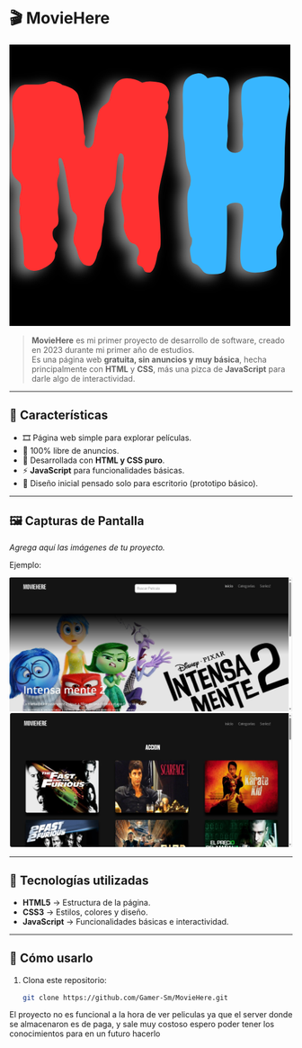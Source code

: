 # 🎬 MovieHere

![Logo del Proyecto](./Asetts/Imagenes/Logo.png)  
> **MovieHere** es mi primer proyecto de desarrollo de software, creado en 2023 durante mi primer año de estudios.  
> Es una página web **gratuita, sin anuncios y muy básica**, hecha principalmente con **HTML** y **CSS**, más una pizca de **JavaScript** para darle algo de interactividad.

---

## 🌟 Características

- 🎞️ Página web simple para explorar películas.  
- 🚫 100% libre de anuncios.  
- 🎨 Desarrollada con **HTML y CSS puro**.  
- ⚡ **JavaScript** para funcionalidades básicas.  
- 📱 Diseño inicial pensado solo para escritorio (prototipo básico).  

---

## 🖼️ Capturas de Pantalla

_Agrega aquí las imágenes de tu proyecto._  

Ejemplo:  

![Captura 1](./Asetts/Imagenes/Captura1.jpeg)  
![Captura 2](./Asetts/Imagenes/Captura2.jpeg)  

---

## 📂 Tecnologías utilizadas

- **HTML5** → Estructura de la página.  
- **CSS3** → Estilos, colores y diseño.  
- **JavaScript** → Funcionalidades básicas e interactividad.  

---

## 🚀 Cómo usarlo

1. Clona este repositorio:  
   ```bash
   git clone https://github.com/Gamer-Sm/MovieHere.git

El proyecto no es funcional a la hora de ver peliculas ya que el server donde se almacenaron es de paga, y sale muy costoso espero poder tener los conocimientos para en un futuro hacerlo
